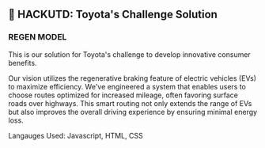 ## 🚀 HACKUTD: Toyota's Challenge Solution

### REGEN MODEL

This is our solution for Toyota's challenge to develop innovative consumer benefits. 

Our vision utilizes the regenerative braking feature of electric vehicles (EVs) to maximize efficiency. We've engineered a system that enables users to choose routes optimized for increased mileage, often favoring surface roads over highways. This smart routing not only extends the range of EVs but also improves the overall driving experience by ensuring minimal energy loss.

Langauges Used: Javascript, HTML, CSS
